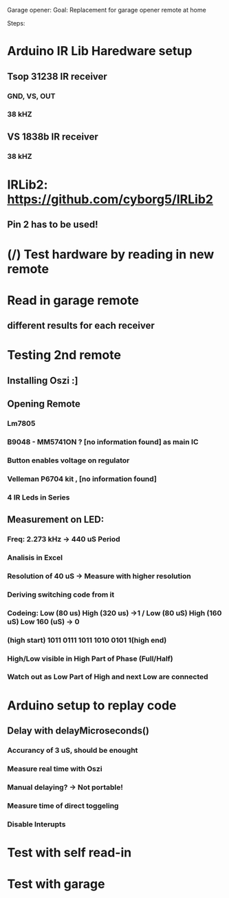 Garage opener:
Goal: Replacement for garage opener remote at home

Steps:
# Arduino IR Lib Haredware setup
## Tsop 31238 IR receiver
### GND, VS, OUT
### 38 kHZ 
## VS 1838b IR receiver
### 38 kHZ
# IRLib2: https://github.com/cyborg5/IRLib2
## Pin 2 has to be used!
# (/) Test hardware by reading in new remote

# Read in garage remote
## different results for each receiver

# Testing 2nd remote
## Installing Oszi :]
## Opening Remote
### Lm7805
### B9048 - MM5741ON ? [no information found] as main IC 
### Button enables voltage on regulator
### Velleman P6704 kit , [no information found]
### 4 IR Leds in Series
## Measurement on LED:
### Freq: 2.273 kHz -> 440 uS Period
### Analisis in Excel
### Resolution of 40 uS -> Measure with higher resolution
### Deriving switching code from it
### Codeing: Low (80 us) High (320 us) ->1 / Low (80 uS) High (160 uS) Low 160 (uS)  -> 0  
### (high start) 1011 0111 1011 1010 0101 1(high end)
### High/Low visible in High Part of Phase (Full/Half)
### Watch out as Low Part of High and next Low are connected
# Arduino setup to replay code
## Delay with delayMicroseconds()
### Accurancy of 3 uS, should be enought
### Measure real time with Oszi
### Manual delaying? -> Not portable!
### Measure time of direct toggeling
### Disable Interupts



# Test with self read-in
# Test with garage